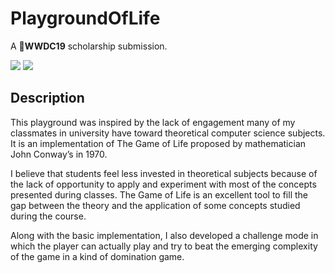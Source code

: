 # PlaygroundOfLife

A **WWDC19** scholarship submission.

![](https://img.shields.io/badge/status-accepted-brightgreen.svg)
![](https://img.shields.io/badge/swift-5.0-orange.svg)

## Description

This playground was inspired by the lack of engagement many of my classmates in university have toward theoretical computer science subjects. It is an implementation of The Game of Life proposed by mathematician John Conway’s in 1970.

I believe that students feel less invested in theoretical subjects because of the lack of opportunity to apply and experiment with most of the concepts presented during classes. The Game of Life is an excellent tool to fill the gap between the theory and the application of some concepts studied during the course.

Along with the basic implementation, I also developed a challenge mode in which the player can actually play and try to beat the emerging complexity of the game in a kind of domination game.
